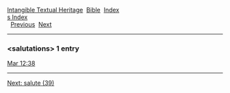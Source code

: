 [Intangible Textual Heritage](../../index)  [Bible](../index) 
[Index](index)   
[s Index](_s_)  
  [Previous](c09747)  [Next](c09749) 

------------------------------------------------------------------------

### &lt;salutations&gt; 1 entry

[Mar 12:38](../kjv/mar012.htm#038)  

------------------------------------------------------------------------

[Next: salute (39)](c09749)
